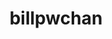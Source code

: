 ---
title: billpwchan
github: https://github.com/billpwchan
mode: dark
transition: 1s
score: 89.7
archetype:
- Animation
- Stats and Metrics
- Dynamic
- Github Actions
---